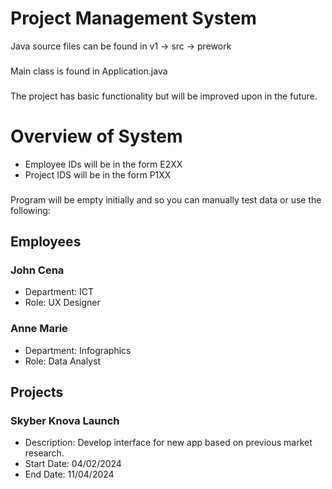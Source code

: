 # Project Management System
Java source files can be found in v1 -> src -> prework
###
Main class is found in Application.java
###
The project has basic functionality but will be improved upon in the future.

# Overview of System
* Employee IDs will be in the form E2XX
* Project IDS will be in the form P1XX
###
Program will be empty initially and so you can manually test data or use the following:
## Employees
### John Cena
* Department: ICT
* Role: UX Designer
### Anne Marie
* Department: Infographics
* Role: Data Analyst
## Projects
### Skyber Knova Launch
* Description: Develop interface for new app based on previous market research.
* Start Date: 04/02/2024
* End Date: 11/04/2024
